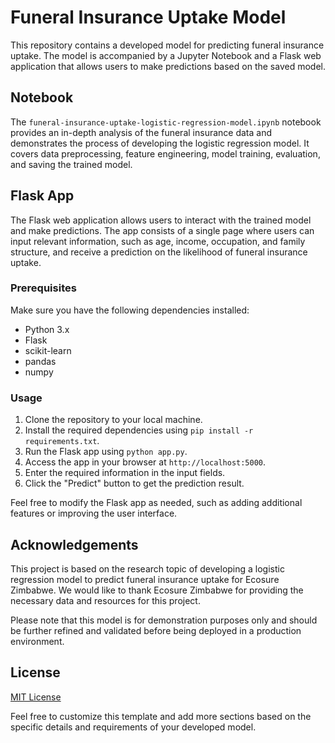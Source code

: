 # Funeral Insurance Uptake Model

This repository contains a developed model for predicting funeral insurance uptake. The model is accompanied by a Jupyter Notebook and a Flask web application that allows users to make predictions based on the saved model.

## Notebook

The `funeral-insurance-uptake-logistic-regression-model.ipynb` notebook provides an in-depth analysis of the funeral insurance data and demonstrates the process of developing the logistic regression model. It covers data preprocessing, feature engineering, model training, evaluation, and saving the trained model.

## Flask App

The Flask web application allows users to interact with the trained model and make predictions. The app consists of a single page where users can input relevant information, such as age, income, occupation, and family structure, and receive a prediction on the likelihood of funeral insurance uptake.

### Prerequisites

Make sure you have the following dependencies installed:

- Python 3.x
- Flask
- scikit-learn
- pandas
- numpy

### Usage

1. Clone the repository to your local machine.
2. Install the required dependencies using `pip install -r requirements.txt`.
3. Run the Flask app using `python app.py`.
4. Access the app in your browser at `http://localhost:5000`.
5. Enter the required information in the input fields.
6. Click the "Predict" button to get the prediction result.

Feel free to modify the Flask app as needed, such as adding additional features or improving the user interface.

## Acknowledgements

This project is based on the research topic of developing a logistic regression model to predict funeral insurance uptake for Ecosure Zimbabwe. We would like to thank Ecosure Zimbabwe for providing the necessary data and resources for this project.

Please note that this model is for demonstration purposes only and should be further refined and validated before being deployed in a production environment.

## License

[MIT License](LICENSE)

Feel free to customize this template and add more sections based on the specific details and requirements of your developed model.